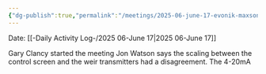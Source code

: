 ```yaml
---
{"dg-publish":true,"permalink":"/meetings/2025-06-june-17-evonik-maxson-and-stiles-monthly-paa-dosing-meeting/","noteIcon":"","created":"2025-07-07T14:23:45.956-05:00"}
---
```


Date: [[-Daily Activity Log-/2025 06-June 17\|2025 06-June 17]]

Gary Clancy started the meeting
Jon Watson says the scaling between the control screen and the weir transmitters had a disagreement. The 4-20mA